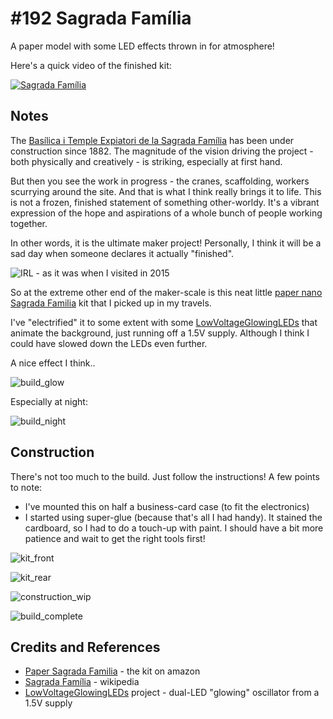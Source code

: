 # #192 Sagrada Família

A paper model with some LED effects thrown in for atmosphere!

Here's a quick video of the finished kit:

[![Sagrada Família](./assets/build_night.jpg?raw=true)](http://www.youtube.com/watch?v=RFkUJQybjwQ)

## Notes

The [Basílica i Temple Expiatori de la Sagrada Família](https://en.wikipedia.org/wiki/Sagrada_Fam%C3%ADlia)
has been under construction since 1882.
The magnitude of the vision driving the project - both physically and creatively - is striking, especially at first hand.

But then you see the work in progress - the cranes, scaffolding, workers scurrying around the site.
And that is what I think really brings it to life. This is not a frozen, finished statement of something other-worldy.
It's a vibrant expression of the hope and aspirations of a whole bunch of people working together.

In other words, it is the ultimate maker project! Personally, I think it will be a sad day when someone declares it actually "finished".

![IRL - as it was when I visited in 2015](./assets/SagradaFamilia_irl.jpg?raw=true)

So at the extreme other end of the maker-scale is this neat little [paper nano Sagrada Familia](http://www.amazon.com/gp/product/B00HFO3MIQ/ref=as_li_tl?ie=UTF8&camp=1789&creative=390957&creativeASIN=B00HFO3MIQ&linkCode=as2&tag=itsaprli-20&linkId=UUSQ6CYPF5HQIMLK)
kit that I picked up in my travels.

I've "electrified" it to some extent with some [LowVoltageGlowingLEDs](../../Electronics101/LowVoltageGlowingLEDs)
that animate the background, just running off a 1.5V supply. Although I think I could have slowed down the LEDs even further.

A nice effect I think..

![build_glow](./assets/build_glow.jpg?raw=true)

Especially at night:

![build_night](./assets/build_night.jpg?raw=true)

## Construction

There's not too much to the build. Just follow the instructions! A few points to note:
* I've mounted this on half a business-card case (to fit the electronics)
* I started using super-glue (because that's all I had handy). It stained the cardboard, so I had to do a touch-up with paint. I should have a bit more patience and wait to get the right tools first!

![kit_front](./assets/kit_front.jpg?raw=true)

![kit_rear](./assets/kit_rear.jpg?raw=true)

![construction_wip](./assets/construction_wip.jpg?raw=true)

![build_complete](./assets/build_complete.jpg?raw=true)

## Credits and References
* [Paper Sagrada Familia](http://www.amazon.com/gp/product/B00HFO3MIQ/ref=as_li_tl?ie=UTF8&camp=1789&creative=390957&creativeASIN=B00HFO3MIQ&linkCode=as2&tag=itsaprli-20&linkId=UUSQ6CYPF5HQIMLK) - the kit on amazon
* [Sagrada Família](https://en.wikipedia.org/wiki/Sagrada_Fam%C3%ADlia) - wikipedia
* [LowVoltageGlowingLEDs](../../Electronics101/LowVoltageGlowingLEDs) project - dual-LED "glowing" oscillator from a 1.5V supply
